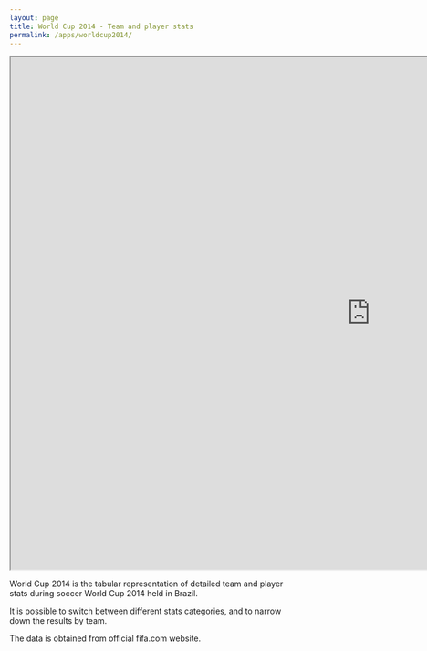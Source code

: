 ```yaml
---
layout: page
title: World Cup 2014 - Team and player stats
permalink: /apps/worldcup2014/
---
```


<iframe src="http://sasha.shinyapps.io/worldcup2014" height="900" width="1260"></iframe>

World Cup 2014 is the tabular representation of detailed team and player stats during 
soccer World Cup 2014 held in Brazil.

It is possible to switch between different stats categories, and to narrow down the 
results by team.

The data is obtained from official fifa.com website.